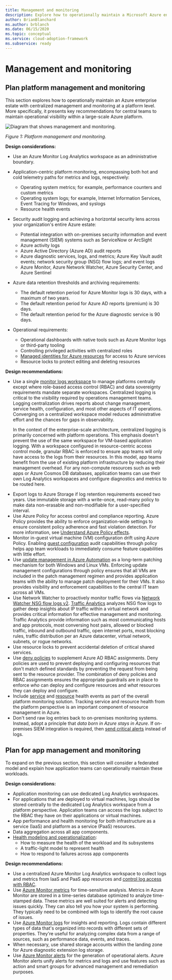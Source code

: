 ```yaml
---
title: Management and monitoring
description: Explore how to operationally maintain a Microsoft Azure enterprise estate with centralized management and monitoring at a platform level.
author: BrianBlanchard
ms.author: brblanch
ms.date: 06/15/2020
ms.topic: conceptual
ms.service: cloud-adoption-framework
ms.subservice: ready
---
```


# Management and monitoring

## Plan platform management and monitoring

This section explores how to operationally maintain an Azure enterprise estate with centralized management and monitoring at a platform level. More specifically, it presents key recommendations for central teams to maintain operational visibility within a large-scale Azure platform.

![Diagram that shows management and monitoring.](./media/management-and-monitoring.png)

_Figure 1: Platform management and monitoring._

<!-- cSpell:ignore syslogs SIEM -->

**Design considerations:**

- Use an Azure Monitor Log Analytics workspace as an administrative boundary.
- Application-centric platform monitoring, encompassing both hot and cold telemetry paths for metrics and logs, respectively:
  - Operating system metrics; for example, performance counters and custom metrics
  - Operating system logs; for example, Internet Information Services, Event Tracing for Windows, and syslogs
  - Resource health events
- Security audit logging and achieving a horizontal security lens across your organization's entire Azure estate:
  - Potential integration with on-premises security information and event management (SIEM) systems such as ServiceNow or ArcSight
  - Azure activity logs
  - Azure Active Directory (Azure AD) audit reports
  - Azure diagnostic services, logs, and metrics; Azure Key Vault audit events; network security group (NSG) flow logs; and event logs
  - Azure Monitor, Azure Network Watcher, Azure Security Center, and Azure Sentinel
- Azure data retention thresholds and archiving requirements:
  - The default retention period for Azure Monitor logs is 30 days, with a maximum of two years.
  - The default retention period for Azure AD reports (premium) is 30 days.
  - The default retention period for the Azure diagnostic service is 90 days.

- Operational requirements:
  - Operational dashboards with native tools such as Azure Monitor logs or third-party tooling
  - Controlling privileged activities with centralized roles
  - [Managed identities for Azure resources](/azure/active-directory/managed-identities-azure-resources/overview) for access to Azure services
  - Resource locks to protect editing and deleting resources

**Design recommendations:**

- Use a single [monitor logs workspace](/azure/azure-monitor/platform/design-logs-deployment) to manage platforms centrally except where role-based access control (RBAC) and data sovereignty requirements mandate separate workspaces. Centralized logging is critical to the visibility required by operations management teams. Logging centralization drives reports about change management, service health, configuration, and most other aspects of IT operations. Converging on a centralized workspace model reduces administrative effort and the chances for gaps in observability.

    In the context of the enterprise-scale architecture, centralized logging is primarily concerned with platform operations. This emphasis doesn't prevent the use of the same workspace for VM-based application logging. With a workspace configured in resource-centric access control mode, granular RBAC is enforced to ensure app teams will only have access to the logs from their resources. In this model, app teams benefit from the use of existing platform infrastructure by reducing their management overhead. For any non-compute resources such as web apps or Azure Cosmos DB databases, application teams can use their own Log Analytics workspaces and configure diagnostics and metrics to be routed here.

<!-- docsTest:ignore WORM -->

- Export logs to Azure Storage if log retention requirements exceed two years. Use immutable storage with a write-once, read-many policy to make data non-erasable and non-modifiable for a user-specified interval.
- Use Azure Policy for access control and compliance reporting. Azure Policy provides the ability to enforce organization-wide settings to ensure consistent policy adherence and fast violation detection. For more information, see [Understand Azure Policy effects](/azure/governance/policy/concepts/effects).
- Monitor in-guest virtual machine (VM) configuration drift using Azure Policy. Enabling [guest configuration](/azure/governance/policy/concepts/guest-configuration) audit capabilities through policy helps app team workloads to immediately consume feature capabilities with little effort.
- Use [update management in Azure Automation](/azure/automation/automation-update-management) as a long-term patching mechanism for both Windows and Linux VMs. Enforcing update management configurations through policy ensures that all VMs are included in the patch management regimen and provides application teams with the ability to manage patch deployment for their VMs. It also provides visibility and enforcement capabilities to the central IT team across all VMs.
- Use Network Watcher to proactively monitor traffic flows via [Network Watcher NSG flow logs v2](/azure/network-watcher/network-watcher-nsg-flow-logging-overview). [Traffic Analytics](/azure/network-watcher/traffic-analytics) analyzes NSG flow logs to gather deep insights about IP traffic within a virtual network and provides critical information for effective management and monitoring. Traffic Analytics provide information such as most communicating hosts and app protocols, most conversing host pairs, allowed or blocked traffic, inbound and outbound traffic, open internet ports, most blocking rules, traffic distribution per an Azure datacenter, virtual network, subnets, or rogue networks.
- Use resource locks to prevent accidental deletion of critical shared services.
- Use [deny policies](/azure/governance/policy/concepts/effects#deny) to supplement Azure AD RBAC assignments. Deny policies are used to prevent deploying and configuring resources that don't match defined standards by preventing the request from being sent to the resource provider. The combination of deny policies and RBAC assignments ensures the appropriate guardrails are in place to enforce *who* can deploy and configure resources and *what* resources they can deploy and configure.
- Include [service](/azure/service-health/service-health-overview) and [resource](/azure/service-health/resource-health-overview) health events as part of the overall platform monitoring solution. Tracking service and resource health from the platform perspective is an important component of resource management in Azure.
- Don't send raw log entries back to on-premises monitoring systems. Instead, adopt a principle that *data born in Azure stays in Azure*. If on-premises SIEM integration is required, then [send critical alerts](/azure/security-center/continuous-export) instead of logs.

## Plan for app management and monitoring

To expand on the previous section, this section will consider a federated model and explain how application teams can operationally maintain these workloads.

**Design considerations:**

- Application monitoring can use dedicated Log Analytics workspaces.
- For applications that are deployed to virtual machines, logs should be stored centrally to the dedicated Log Analytics workspace from a platform perspective. Application teams can access the logs subject to the RBAC they have on their applications or virtual machines.
- App performance and health monitoring for both infrastructure as a service (IaaS) and platform as a service (PaaS) resources.
- Data aggregation across all app components.
- [Health modeling and operationalization](../..//manage/monitor/cloud-models-monitor-overview.md):
  - How to measure the health of the workload and its subsystems
  - A traffic-light model to represent health
  - How to respond to failures across app components

**Design recommendations:**

- Use a centralized Azure Monitor Log Analytics workspace to collect logs and metrics from IaaS and PaaS app resources and [control log access with RBAC](/azure/azure-monitor/platform/design-logs-deployment#access-control-overview).
- Use [Azure Monitor metrics](/azure/azure-monitor/platform/data-platform-metrics) for time-sensitive analysis. Metrics in Azure Monitor are stored in a time-series database optimized to analyze time-stamped data. These metrics are well suited for alerts and detecting issues quickly. They can also tell you how your system is performing. They typically need to be combined with logs to identify the root cause of issues.
- Use [Azure Monitor logs](/azure/azure-monitor/platform/data-platform-logs) for insights and reporting. Logs contain different types of data that's organized into records with different sets of properties. They're useful for analyzing complex data from a range of sources, such as performance data, events, and traces.
- When necessary, use shared storage accounts within the landing zone for Azure diagnostic extension log storage.
- Use [Azure Monitor alerts](/azure/azure-monitor/platform/alerts-overview) for the generation of operational alerts. Azure Monitor alerts unify alerts for metrics and logs and use features such as action and smart groups for advanced management and remediation purposes.
